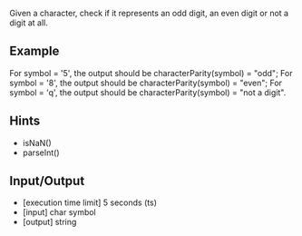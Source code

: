 Given a character, check if it represents an odd digit, an even digit or not a digit at all.

## Example

For symbol = '5', the output should be characterParity(symbol) = "odd";
For symbol = '8', the output should be characterParity(symbol) = "even";
For symbol = 'q', the output should be characterParity(symbol) = "not a digit".

## Hints

* isNaN()
* parseInt()

## Input/Output

* [execution time limit] 5 seconds (ts)
* [input] char symbol
* [output] string